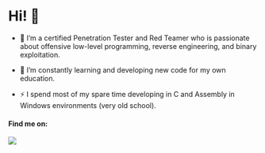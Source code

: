 # Hi! 👋


- 🔭 I’m a certified Penetration Tester and Red Teamer who is passionate about offensive low-level programming, reverse engineering, and binary exploitation.

- 🌱 I’m constantly learning and developing new code for my own education.

- ⚡ I spend most of my spare time developing in C and Assembly in Windows environments (very old school).

#### Find me on:

[![](https://img.shields.io/badge/LinkedIn-0077B5?style=for-the-badge&logo=linkedin&logoColor=white)](https://it.linkedin.com/in/angelo-frasca-caccia-466673189)
